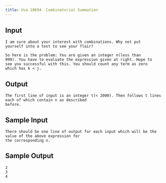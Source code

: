 ```yaml
---
title: Uva 10694  Combinatorial Summation
---
```



## Input

```text
I am sure about your interest with combinations. Why not put
yourself into a test to see your flair?

So here is the problem: You are given an integer n(less than
999). You have to evaluate the expression given at right. Hope to
see you successful with this. You should count any term as zero
which has k < j.
```

## Output

```text
The first line of input is an integer t(< 2000). Then follows t lines each of which contain n as described
before.

```

## Sample Input

```text
There should be one line of output for each input which will be the value of the above expression for
the corresponding n.

```

## Sample Output

```text
2
3
4

```
